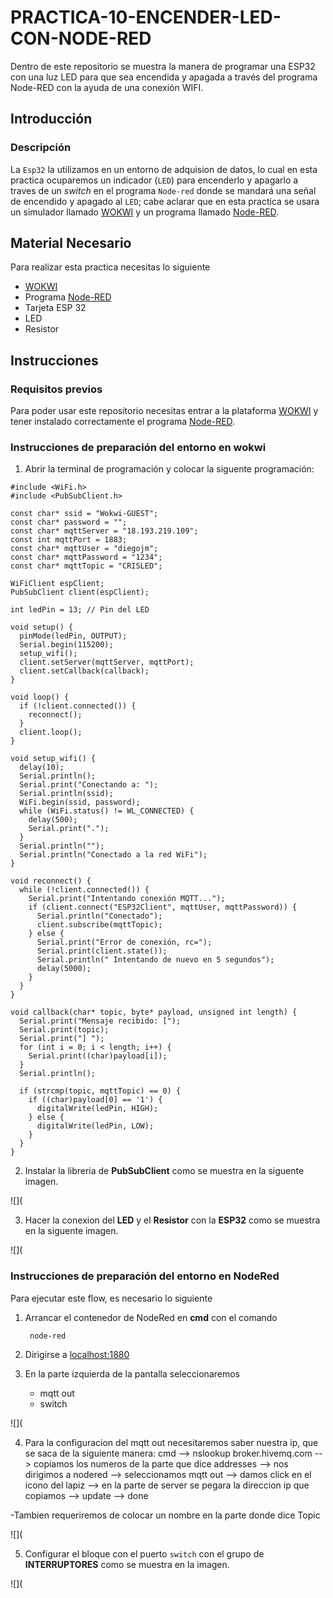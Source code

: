 # PRACTICA-10-ENCENDER-LED-CON-NODE-RED

Dentro de este repositorio se muestra la manera de programar una ESP32 con una luz LED para que sea encendida y apagada a través del programa Node-RED con la ayuda de una conexión WIFI.

## Introducción

### Descripción

La ```Esp32``` la utilizamos en un entorno de adquision de datos, lo cual en esta practica ocuparemos un indicador (```LED```) para encenderlo y apagarlo a traves de un *switch* en el programa ```Node-red``` donde se mandará una señal de encendido y apagado al ```LED```; cabe aclarar que en esta practica se usara un simulador llamado [WOKWI](https://https://wokwi.com/) y un programa llamado [Node-RED](http://localhost:1880/).

## Material Necesario

Para realizar esta practica necesitas lo siguiente

- [WOKWI](https://https://wokwi.com/)
- Programa [Node-RED](http://localhost:1880/)
- Tarjeta ESP 32
- LED
- Resistor

## Instrucciones

### Requisitos previos

Para poder usar este repositorio necesitas entrar a la plataforma [WOKWI](https://https://wokwi.com/) y tener instalado correctamente el programa [Node-RED](http://localhost:1880/).

### Instrucciones de preparación del entorno en wokwi

1. Abrir la terminal de programación y colocar la siguente programación:

```
#include <WiFi.h>
#include <PubSubClient.h>

const char* ssid = "Wokwi-GUEST";
const char* password = "";
const char* mqttServer = "18.193.219.109";
const int mqttPort = 1883;
const char* mqttUser = "diegojm";
const char* mqttPassword = "1234";
const char* mqttTopic = "CRISLED";

WiFiClient espClient;
PubSubClient client(espClient);

int ledPin = 13; // Pin del LED

void setup() {
  pinMode(ledPin, OUTPUT);
  Serial.begin(115200);
  setup_wifi();
  client.setServer(mqttServer, mqttPort);
  client.setCallback(callback);
}

void loop() {
  if (!client.connected()) {
    reconnect();
  }
  client.loop();
}

void setup_wifi() {
  delay(10);
  Serial.println();
  Serial.print("Conectando a: ");
  Serial.println(ssid);
  WiFi.begin(ssid, password);
  while (WiFi.status() != WL_CONNECTED) {
    delay(500);
    Serial.print(".");
  }
  Serial.println("");
  Serial.println("Conectado a la red WiFi");
}

void reconnect() {
  while (!client.connected()) {
    Serial.print("Intentando conexión MQTT...");
    if (client.connect("ESP32Client", mqttUser, mqttPassword)) {
      Serial.println("Conectado");
      client.subscribe(mqttTopic);
    } else {
      Serial.print("Error de conexión, rc=");
      Serial.print(client.state());
      Serial.println(" Intentando de nuevo en 5 segundos");
      delay(5000);
    }
  }
}

void callback(char* topic, byte* payload, unsigned int length) {
  Serial.print("Mensaje recibido: [");
  Serial.print(topic);
  Serial.print("] ");
  for (int i = 0; i < length; i++) {
    Serial.print((char)payload[i]);
  }
  Serial.println();

  if (strcmp(topic, mqttTopic) == 0) {
    if ((char)payload[0] == '1') {
      digitalWrite(ledPin, HIGH);
    } else {
      digitalWrite(ledPin, LOW);
    }
  }
}
```

2. Instalar la libreria de **PubSubClient** como se muestra en la siguente imagen.

![](

3. Hacer la conexion del **LED** y el **Resistor** con la **ESP32** como se muestra en la siguente imagen.

![](

### Instrucciones de preparación del entorno en NodeRed

Para ejecutar este flow, es necesario lo siguiente
1. Arrancar el contenedor de NodeRed en **cmd** con el comando
        
        node-red

2. Dirigirse a [localhost:1880](localhost:1880)

3. En la parte izquierda de la pantalla seleccionaremos
   - mqtt out
   - switch

 ![](

 4. Para la configuracion del mqtt out necesitaremos saber nuestra ip, que se saca de la siguiente manera:
   cmd --> nslookup broker.hivemq.com --> copiamos los numeros de la parte que dice addresses --> nos dirigimos a nodered --> seleccionamos mqtt out --> damos click en el icono del lapiz --> en la parte de server se pegara la direccion ip que copiamos --> update --> done

-Tambien requeriremos de colocar un nombre en la parte donde dice Topic

![](

5. Configurar el bloque con el puerto ```switch``` con el grupo de **INTERRUPTORES** como se muestra en la imagen.

![](


